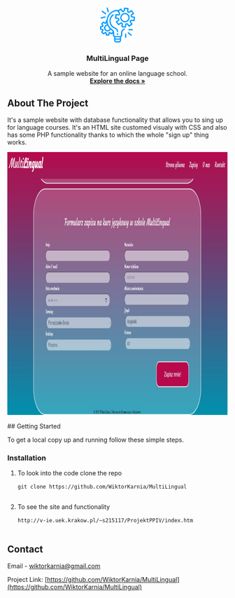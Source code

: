 
<!-- PROJECT LOGO -->
<br />
<p align="center">
  <a href="https://github.com/WiktorKarnia/MultiLingual">
    <img src="images/Icon.png" alt="Logo" width="80" height="80">
  </a>

  <h3 align="center">MultiLingual Page</h3>

  <p align="center">
    A sample website for an online language school.
    <br />
    <a href="https://github.com/WiktorKarnia/MultiLingual"><strong>Explore the docs »</strong></a>
    <br />
  </p>
</p>

<!-- ABOUT THE PROJECT -->
## About The Project

It's a sample website with database functionality that allows you to sing up for language courses. It's an HTML site customed visualy with CSS and also has some PHP functionality thanks to which the whole "sign up" thing works.  
<p align="center">
  <a href="http://v-ie.uek.krakow.pl/~s215117/ProjektPPIV/index.htm">
    <img src="images/Preview.jpg" alt="Preview" width="1000" height="600">
  </a>
</p>
## Getting Started

To get a local copy up and running follow these simple steps.

### Installation

1. To look into the code clone the repo
   ```
   git clone https://github.com/WiktorKarnia/MultiLingual
 
 1. To see the site and functionality
    ```
    http://v-ie.uek.krakow.pl/~s215117/ProjektPPIV/index.htm


<!-- CONTACT -->
## Contact

Email - wiktorkarnia@gmail.com

Project Link: [https://github.com/WiktorKarnia/MultiLingual](https://github.com/WiktorKarnia/MultiLingual)





